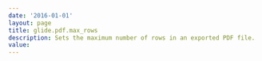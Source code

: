 ```yaml
---
date: '2016-01-01'
layout: page
title: glide.pdf.max_rows
description: Sets the maximum number of rows in an exported PDF file.
value:  
---
```

